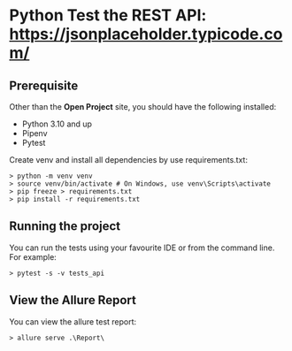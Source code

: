 # Python Test the REST API: https://jsonplaceholder.typicode.com/

## Prerequisite

Other than the **Open Project** site, you should have the following installed:

* Python 3.10 and up
* Pipenv
* Pytest

Create venv and install all dependencies by use requirements.txt:

```
> python -m venv venv
> source venv/bin/activate # On Windows, use venv\Scripts\activate
> pip freeze > requirements.txt
> pip install -r requirements.txt
```


## Running the project

You can run the tests using your favourite IDE or from the command line. For example:

```
> pytest -s -v tests_api
```

## View the Allure Report

You can view the allure test report:

```
> allure serve .\Report\
```
